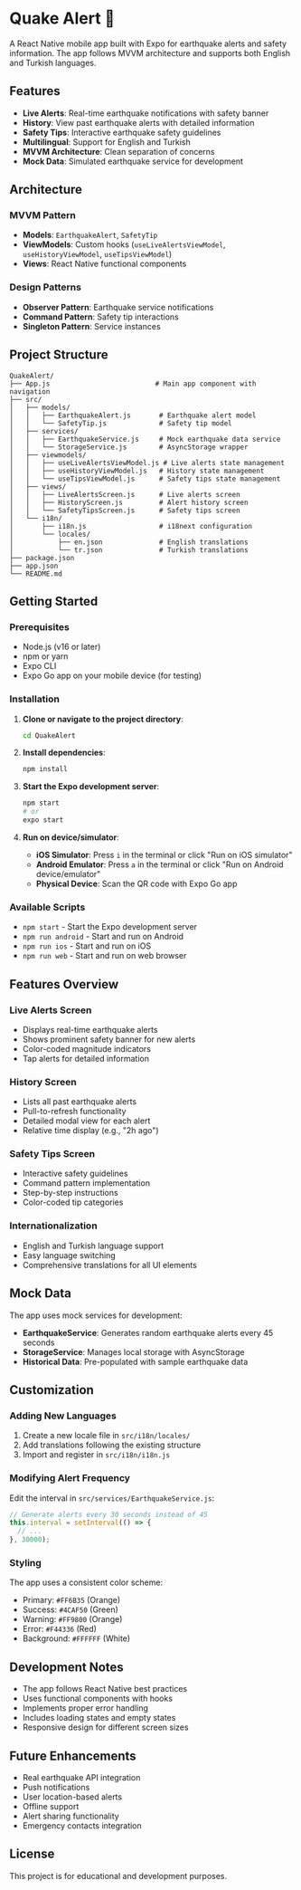 # Quake Alert 🚨

A React Native mobile app built with Expo for earthquake alerts and safety information. The app follows MVVM architecture and supports both English and Turkish languages.

## Features

- **Live Alerts**: Real-time earthquake notifications with safety banner
- **History**: View past earthquake alerts with detailed information
- **Safety Tips**: Interactive earthquake safety guidelines
- **Multilingual**: Support for English and Turkish
- **MVVM Architecture**: Clean separation of concerns
- **Mock Data**: Simulated earthquake service for development

## Architecture

### MVVM Pattern
- **Models**: `EarthquakeAlert`, `SafetyTip`
- **ViewModels**: Custom hooks (`useLiveAlertsViewModel`, `useHistoryViewModel`, `useTipsViewModel`)
- **Views**: React Native functional components

### Design Patterns
- **Observer Pattern**: Earthquake service notifications
- **Command Pattern**: Safety tip interactions
- **Singleton Pattern**: Service instances

## Project Structure

```
QuakeAlert/
├── App.js                          # Main app component with navigation
├── src/
│   ├── models/
│   │   ├── EarthquakeAlert.js       # Earthquake alert model
│   │   └── SafetyTip.js             # Safety tip model
│   ├── services/
│   │   ├── EarthquakeService.js     # Mock earthquake data service
│   │   └── StorageService.js        # AsyncStorage wrapper
│   ├── viewmodels/
│   │   ├── useLiveAlertsViewModel.js # Live alerts state management
│   │   ├── useHistoryViewModel.js   # History state management
│   │   └── useTipsViewModel.js      # Safety tips state management
│   ├── views/
│   │   ├── LiveAlertsScreen.js      # Live alerts screen
│   │   ├── HistoryScreen.js         # Alert history screen
│   │   └── SafetyTipsScreen.js      # Safety tips screen
│   └── i18n/
│       ├── i18n.js                  # i18next configuration
│       └── locales/
│           ├── en.json              # English translations
│           └── tr.json              # Turkish translations
├── package.json
├── app.json
└── README.md
```

## Getting Started

### Prerequisites

- Node.js (v16 or later)
- npm or yarn
- Expo CLI
- Expo Go app on your mobile device (for testing)

### Installation

1. **Clone or navigate to the project directory**:
   ```bash
   cd QuakeAlert
   ```

2. **Install dependencies**:
   ```bash
   npm install
   ```

3. **Start the Expo development server**:
   ```bash
   npm start
   # or
   expo start
   ```

4. **Run on device/simulator**:
   - **iOS Simulator**: Press `i` in the terminal or click "Run on iOS simulator"
   - **Android Emulator**: Press `a` in the terminal or click "Run on Android device/emulator"
   - **Physical Device**: Scan the QR code with Expo Go app

### Available Scripts

- `npm start` - Start the Expo development server
- `npm run android` - Start and run on Android
- `npm run ios` - Start and run on iOS
- `npm run web` - Start and run on web browser

## Features Overview

### Live Alerts Screen
- Displays real-time earthquake alerts
- Shows prominent safety banner for new alerts
- Color-coded magnitude indicators
- Tap alerts for detailed information

### History Screen
- Lists all past earthquake alerts
- Pull-to-refresh functionality
- Detailed modal view for each alert
- Relative time display (e.g., "2h ago")

### Safety Tips Screen
- Interactive safety guidelines
- Command pattern implementation
- Step-by-step instructions
- Color-coded tip categories

### Internationalization
- English and Turkish language support
- Easy language switching
- Comprehensive translations for all UI elements

## Mock Data

The app uses mock services for development:

- **EarthquakeService**: Generates random earthquake alerts every 45 seconds
- **StorageService**: Manages local storage with AsyncStorage
- **Historical Data**: Pre-populated with sample earthquake data

## Customization

### Adding New Languages

1. Create a new locale file in `src/i18n/locales/`
2. Add translations following the existing structure
3. Import and register in `src/i18n/i18n.js`

### Modifying Alert Frequency

Edit the interval in `src/services/EarthquakeService.js`:

```javascript
// Generate alerts every 30 seconds instead of 45
this.interval = setInterval(() => {
  // ...
}, 30000);
```

### Styling

The app uses a consistent color scheme:
- Primary: `#FF6B35` (Orange)
- Success: `#4CAF50` (Green)
- Warning: `#FF9800` (Orange)
- Error: `#F44336` (Red)
- Background: `#FFFFFF` (White)

## Development Notes

- The app follows React Native best practices
- Uses functional components with hooks
- Implements proper error handling
- Includes loading states and empty states
- Responsive design for different screen sizes

## Future Enhancements

- Real earthquake API integration
- Push notifications
- User location-based alerts
- Offline support
- Alert sharing functionality
- Emergency contacts integration

## License

This project is for educational and development purposes.